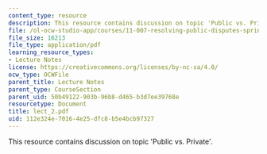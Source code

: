 ```yaml
---
content_type: resource
description: This resource contains discussion on topic 'Public vs. Private'.
file: /ol-ocw-studio-app/courses/11-007-resolving-public-disputes-spring-2005/112e324e70164e25dfc8b5e4bcb97327_lect_2.pdf
file_size: 16213
file_type: application/pdf
learning_resource_types:
- Lecture Notes
license: https://creativecommons.org/licenses/by-nc-sa/4.0/
ocw_type: OCWFile
parent_title: Lecture Notes
parent_type: CourseSection
parent_uid: 50b49122-903b-96b8-d465-b3d7ee39768e
resourcetype: Document
title: lect_2.pdf
uid: 112e324e-7016-4e25-dfc8-b5e4bcb97327
---
```

This resource contains discussion on topic 'Public vs. Private'.